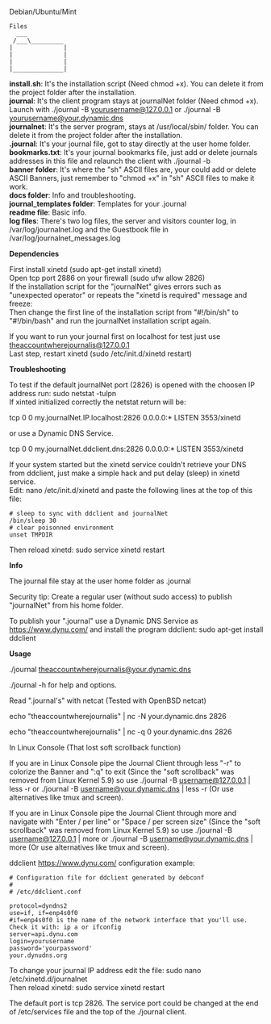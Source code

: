 Debian/Ubuntu/Mint
```
Files
  ___
 /___\_________
|              |
|              |
|              |
|______________|
```
**install.sh**: It's the installation script (Need chmod +x). You can delete it from the project folder after the installation.  
**journal**: It's the client program stays at journalNet folder (Need chmod +x). Launch with ./journal -B yourusername@127.0.0.1 or ./journal -B yourusername@your.dynamic.dns   
**journalnet**: It's the server program, stays at /usr/local/sbin/ folder. You can delete it from the project folder after the installation.  
**.journal**: It's your journal file, got to stay directly at the user home folder.  
**bookmarks.txt**: It's your journal bookmarks file, just add or delete journals addresses in this file and relaunch the client with ./journal -b   
**banner folder**: It's where the "sh" ASCII files are, your could add or delete ASCII Banners, just remember to "chmod +x" in "sh" ASCII files to make it work.  
**docs folder**: Info and troubleshooting.  
**journal_templates folder**: Templates for your .journal  
**readme file**: Basic info.    
**log files**: There's two log files, the server and visitors counter log, in /var/log/journalnet.log and the Guestbook file in /var/log/journalnet_messages.log  

**Dependencies**

First install xinetd (sudo apt-get install xinetd)  
Open tcp port 2886 on your firewall (sudo ufw allow 2826)  
If the installation script for the "journalNet" gives errors such as "unexpected operator" or repeats the "xinetd is required" message and freeze:  
Then change the first line of the installation script from "#!/bin/sh" to "#!/bin/bash" and run the journalNet installation script again.  

If you want to run your journal first on localhost for test just use theaccountwherejournalis@127.0.0.1  
Last step, restart xinetd (sudo /etc/init.d/xinetd restart)  

**Troubleshooting**

To test if the default journalNet port (2826) is opened with the choosen IP address run: sudo netstat -tulpn  
If xinted initialized correctly the netstat return will be:     

tcp        0      0 my.journalNet.IP.localhost:2826       0.0.0.0:*               LISTEN       3553/xinetd 

or use a Dynamic DNS Service.

tcp        0      0 my.journalNet.ddclient.dns:2826       0.0.0.0:*               LISTEN       3553/xinetd 

If your system started but the xinetd service couldn't retrieve your DNS from ddclient, just make a simple hack and put delay (sleep) in xinetd service.   
Edit: nano /etc/init.d/xinetd and paste the following lines at the top of this file:   
```
# sleep to sync with ddclient and journalNet
/bin/sleep 30
# clear poisonned environment
unset TMPDIR
```
Then reload xinetd: sudo service xinetd restart  

**Info**

The journal file stay at the user home folder as .journal  

Security tip: Create a regular user (without sudo access) to publish "journalNet" from his home folder.  

To publish your ".journal" use a Dynamic DNS Service as https://www.dynu.com/ and install the program ddclient: sudo apt-get install ddclient   

**Usage**

./journal theaccountwherejournalis@your.dynamic.dns

./journal -h for help and options.

Read ".journal's" with netcat (Tested with OpenBSD netcat)

echo "theaccountwherejournalis" | nc -N your.dynamic.dns 2826

echo "theaccountwherejournalis" | nc -q 0 your.dynamic.dns 2826

In Linux Console (That lost soft scrollback function)

If you are in Linux Console pipe the Journal Client through less "-r" to colorize the Banner and ":q" to exit (Since the "soft scrollback" was removed from Linux Kernel 5.9) so use ./journal -B username@127.0.0.1 | less -r or ./journal -B username@your.dynamic.dns | less -r (Or use alternatives like tmux and screen).

If you are in Linux Console pipe the Journal Client through more and navigate with "Enter / per line" or "Space / per screen size" (Since the "soft scrollback" was removed from Linux Kernel 5.9) so use ./journal -B username@127.0.0.1 | more or ./journal -B username@your.dynamic.dns | more (Or use alternatives like tmux and screen).
 
ddclient https://www.dynu.com/ configuration example:
```
# Configuration file for ddclient generated by debconf
#
# /etc/ddclient.conf

protocol=dyndns2
use=if, if=enp4s0f0
#if=enp4s0f0 is the name of the network interface that you'll use. Check it with: ip a or ifconfig
server=api.dynu.com
login=yourusername
password='yourpassword'
your.dynudns.org
```

To change your journal IP address edit the file: sudo nano /etc/xinetd.d/journalnet  
Then reload xinetd: sudo service xinetd restart 

The default port is tcp 2826. The service port could be changed at the end of /etc/services file and the top of the ./journal client. 
 
